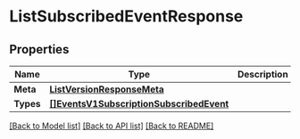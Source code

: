 # ListSubscribedEventResponse

## Properties

Name | Type | Description | Notes
------------ | ------------- | ------------- | -------------
**Meta** | [**ListVersionResponseMeta**](ListVersionResponse_meta.md) |  | [optional] 
**Types** | [**[]EventsV1SubscriptionSubscribedEvent**](events.v1.subscription.subscribed_event.md) |  | [optional] 

[[Back to Model list]](../README.md#documentation-for-models) [[Back to API list]](../README.md#documentation-for-api-endpoints) [[Back to README]](../README.md)


